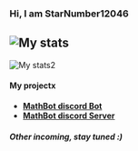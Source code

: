 ### Hi, I am StarNumber12046
![My stats](https://camo.githubusercontent.com/a929428def170e20b9163667a4d41cdd9ac9d3d1e6dee6f1b80b1c2be0a0f2fd/68747470733a2f2f6769746875622d726561646d652d73746174732e76657263656c2e6170702f6170692f746f702d6c616e67732f3f757365726e616d653d7373656261737469616e6f6f267468656d653d64726163756c6126686964653d626174636866696c652c6a6176617363726970742c637373)
- 
![My stats2](https://github-readme-stats.vercel.app/api?username=starnumber12046&theme=tokyonight)

#### My projectx
- [**MathBot discord Bot**](https://discord.com/oauth2/authorize?client_id=769968401594449920&permissions=182272&scope=bot)
- [**MathBot discord Server**](https://discord.gg/TXSmRAeTC3)
 ##### Other incoming, stay tuned :)
